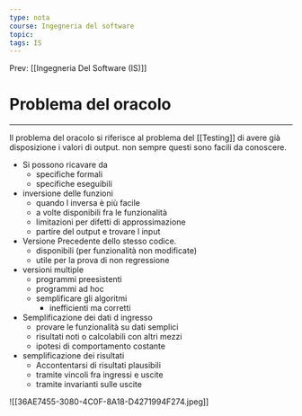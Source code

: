 ```yaml
---
type: nota
course: Ingegneria del software
topic: 
tags: IS
---
```


Prev: [[Ingegneria Del Software (IS)]]

# Problema del oracolo
---

Il problema del oracolo si riferisce al problema del [[Testing]] di avere già disposizione i valori di output. non sempre questi sono facili da conoscere.

- Si possono ricavare da
	- specifiche formali
	- specifiche eseguibili
- inversione delle funzioni
	- quando l inversa è più facile
	- a volte disponibili fra le funzionalità
	- limitazioni per difetti di approssimazione
	- partire del output e trovare l input
- Versione Precedente dello stesso codice.
	- disponibili (per funzionalità non modificate)
	- utile per la prova di non regressione
- versioni multiple
	- programmi preesistenti 
	- programmi ad hoc
	- semplificare gli algoritmi
		- inefficienti ma corretti
- Semplificazione dei dati d ingresso
	- provare le funzionalità su dati semplici
	- risultati noti o calcolabili con altri mezzi
	- ipotesi di comportamento costante
- semplificazione dei risultati
	- Accontentarsi di risultati plausibili
	- tramite vincoli fra ingressi e uscite
	- tramite invarianti sulle uscite

![[36AE7455-3080-4C0F-8A18-D4271994F274.jpeg]]


